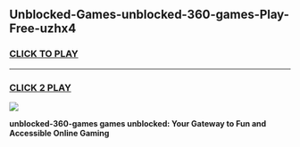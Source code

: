 
## Unblocked-Games-unblocked-360-games-Play-Free-uzhx4
<h3>
<a href="https://premium76.site?title=unblocked-360-games&ref=15A">CLICK TO PLAY</a></h3>
<hr>

<h3>
<a href="https://premium76.site?title=unblocked-360-games&ref=15A">CLICK 2 PLAY</a>
  
</h3>

<a href="https://premium76.site?title=unblocked-360-games&ref=15A"><img src="https://clearcache.store/games.png"></a>


**unblocked-360-games games unblocked: Your Gateway to Fun and Accessible Online Gaming**
